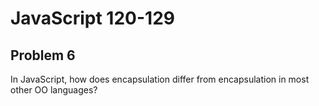 # JavaScript 120-129
## Problem 6

In JavaScript, how does encapsulation differ from encapsulation in most other OO languages?

